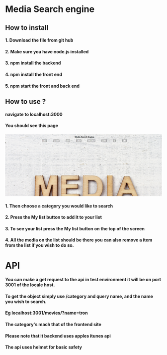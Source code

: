 # Media Search engine

## How to install 
#### 1. Download the file from git hub 
#### 2. Make sure you have node.js installed 
#### 3. npm install the backend
#### 4. npm install the front end 
#### 5. npm start the front and back end 

## How to use ? 
####  navigate to localhost:3000 
####  You should see this page
![shot](./img/hime.png)
#### 1. Then choose a category you would like to search
#### 2. Press the My list button to add it to your list 
#### 3. To see your list press the My list button on the top of the screen
#### 4. All the media on the list should be there you can also remove a item from the list if you wish to do so. 


# API 
#### You can make a get request to the api in test environment it will be on port 3001 of the locale host.
#### To get the object simply use /category and query name, and the name you wish to search.
#### Eg localhost:3001/movies/?name=tron 
#### The category's mach that of the frontend site 
#### Please note that it backend uses apples itunes api 
#### The api uses helmet for basic safety
